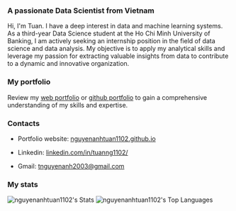 <h3 align="left">A passionate Data Scientist from Vietnam</h3>

Hi, I'm Tuan. I have a deep interest in data and machine learning systems. As a third-year Data Science student at the Ho Chi Minh University of Banking, I am actively seeking an internship position in the field of data science and data analysis. My objective is to apply my analytical skills and leverage my passion for extracting valuable insights from data to contribute to a dynamic and innovative organization.

<h3 align="left">My portfolio</h3>
Review my <a href="https://nguyenanhtuan1102.github.io/">web portfolio</a> or <a href="https://github.com/nguyenanhtuan1102/portfolio">github portfolio</a> to gain a comprehensive understanding of my skills and expertise.


<h3 align="left">Contacts</h3>

- Portfolio website: <a href="https://nguyenanhtuan1102.github.io/">nguyenanhtuan1102.github.io</a>

- Linkedin: <a href="https://linkedin.com/in/tuanng1102/">linkedin.com/in/tuanng1102/</a>

- Gmail: tnguyenanh2003@gmail.com

<h3 align="left">My stats</h3>

![nguyenanhtuan1102's Stats](https://github-readme-stats.vercel.app/api?username=nguyenanhtuan1102&theme=vue-dark&show_icons=true&hide_border=true&count_private=true) ![nguyenanhtuan1102's Top Languages](https://github-readme-stats.vercel.app/api/top-langs/?username=nguyenanhtuan1102&theme=vue-dark&show_icons=true&hide_border=true&layout=compact)
